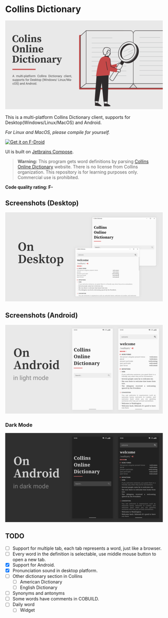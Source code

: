 # Collins Dictionary

![Banner](assets/banner.png)

This is a multi-platform Collins Dictionary client, supports for Desktop(Windows/Linux/MacOS) and Android.

*For Linux and MacOS, please compile for yourself.*

[<img src="https://fdroid.gitlab.io/artwork/badge/get-it-on.png"
     alt="Get it on F-Droid"
     height="60">](https://f-droid.org/packages/me.konyaco.collinsdictionary/)

UI is built on [Jetbrains Compose](https://github.com/JetBrains/compose-jb).

> **Warning:** This program gets word definitions by parsing [Collins Online Dictionary](https://www.collinsdcionary.com) website.
> There is no license from Collins organization. This repository is for learning purposes only. Commercial use is prohibited.

**Code quality rating: F-**

## Screenshots (Desktop)

![Screenshot](assets/screenshots/desktop.png)

## Screenshots (Android)

![Screenshot](assets/screenshots/android_light.png)

### Dark Mode

![Screenshot](assets/screenshots/android_dark.png)

## TODO

- [ ] Support for multiple tab, each tab represents a word, just like a browser.
- [ ] Every word in the definition is selectable, use middle mouse button to open a new tab.
- [x] Support for Android.
- [x] Pronunciation sound in desktop platform.
- [ ] Other dictionary section in Collins
  - [ ] American Dictionary
  - [ ] English Dictionary
- [ ] Synonyms and antonyms
- [ ] Some words have comments in COBUILD.
- [ ] Daily word
  - [ ] Widget